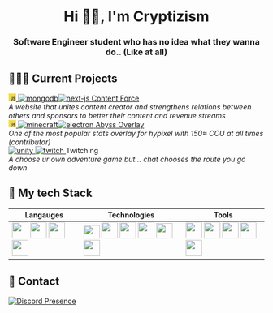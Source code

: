 <h1 align="center">Hi 👋🏿, I'm Cryptizism</h1>
<h3 align="center">Software Engineer student who has no idea what they wanna do.. (Like at all)</h3>

## 👨🏿‍💻 Current Projects
<a href="https://developer.mozilla.org/en-US/docs/Web/JavaScript" target="_blank"><img src="https://raw.githubusercontent.com/devicons/devicon/master/icons/javascript/javascript-original.svg" alt="javascript" width="15" height="15"/> </a> <a href="https://discord.com/" target="_blank"><a href="https://www.mongodb.com/" target="_blank"><img src="https://citywebconsultants.co.uk/sites/default/files/inline-images/mongo-medium.png" alt="mongodb" width="15" height="15"/></a><a href="https://nextjs.org/" target="_blank"><img src="https://d2nir1j4sou8ez.cloudfront.net/wp-content/uploads/2021/12/nextjs-boilerplate-logo.png" alt="next-js" width="15" height="15"/> </a>[Content Force](https://twitter.com/contentforceapp)<br>*A website that unites content creator and strengthens relations between others and sponsors to better their content and revenue streams* <br>
<a href="https://developer.mozilla.org/en-US/docs/Web/JavaScript" target="_blank"><img src="https://raw.githubusercontent.com/devicons/devicon/master/icons/javascript/javascript-original.svg" alt="javascript" width="15" height="15"/> </a> <a href="https://minecraft.net" target="_blank"> <img src="https://cdn.icon-icons.com/icons2/2699/PNG/512/minecraft_logo_icon_168974.png" alt="minecraft" width="15" height="15"/></a><a href="https://www.electronjs.org/" target="_blank"><img src="https://upload.wikimedia.org/wikipedia/commons/thumb/9/91/Electron_Software_Framework_Logo.svg/2048px-Electron_Software_Framework_Logo.svg.png" alt="electron" width="15" height="15"/> </a>[Abyss Overlay](https://github.com/Chit132/abyss-overlay)<br>*One of the most popular stats overlay for hypixel with 150≈ CCU at all times (contributor)*<br>
<a href="https://unity.com/" target="_blank"> <img src="https://www.vectorlogo.zone/logos/unity3d/unity3d-icon.svg" alt="unity" width="16" height="16"/> </a> <a href="https://twitch.tv" target="_blank"> <img src="https://cdn.icon-icons.com/icons2/2699/PNG/512/twitch_logo_icon_170383.png" alt="twitch" width="16" height="16"/> </a> Twitching<br>*A choose ur own adventure game but... chat chooses the route you go down* <br>
## 🤖 My tech Stack
| Langauges | Technologies | Tools |
| --- | --- | --- | 
| <img src="https://cdn-icons-png.flaticon.com/512/5968/5968292.png" width="32" height="32"> <img src="https://cdn-icons-png.flaticon.com/512/5968/5968381.png" width="32" height="32"> <img src="https://cdn-icons-png.flaticon.com/512/6132/6132221.png" width="32" height="32"> <img src="https://cdn-icons-png.flaticon.com/512/226/226777.png" width="32" height="32"> | <img src="https://upload.wikimedia.org/wikipedia/commons/b/b2/Bootstrap_logo.svg" width="32" height="26"> <img src="https://the-guild.dev/blog-assets/nodejs-esm/nodejs_logo.png" width="32" height="32"> <img src="https://global.discourse-cdn.com/standard17/uploads/threejs/optimized/2X/e/e4f86d2200d2d35c30f7b1494e96b9595ebc2751_2_1016x1024.png" width="32" height="32"> <img src="https://d2nir1j4sou8ez.cloudfront.net/wp-content/uploads/2021/12/nextjs-boilerplate-logo.png" width="32" height="32"> <img src="https://upload.wikimedia.org/wikipedia/commons/thumb/a/a7/React-icon.svg/2300px-React-icon.svg.png" width="32" height="30"> <img src="https://citywebconsultants.co.uk/sites/default/files/inline-images/mongo-medium.png" width="32" height="32"> | <img src="https://upload.wikimedia.org/wikipedia/commons/thumb/9/9a/Visual_Studio_Code_1.35_icon.svg/2048px-Visual_Studio_Code_1.35_icon.svg.png" width="32" height="32"> <img src="https://visualstudio.microsoft.com/wp-content/uploads/2021/10/Product-Icon.svg" width="32" height="32"> <img src="https://upload.wikimedia.org/wikipedia/commons/thumb/9/9c/IntelliJ_IDEA_Icon.svg/1200px-IntelliJ_IDEA_Icon.svg.png" width="32" height="32"> <img src="https://cdn2.downdetector.com/static/uploads/logo/figma2.png" width="32" height="32"> <img src="https://upload.wikimedia.org/wikipedia/commons/thumb/0/0c/Blender_logo_no_text.svg/2503px-Blender_logo_no_text.svg.png" width="32" height="32"> |

## 💬 Contact
[![Discord Presence](https://lanyard-profile-readme.vercel.app/api/155649008868524032)](https://discord.com/users/155649008868524032)
